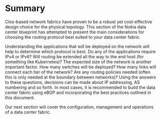 # Summary

Clos-based network fabrics have proven to be a robust yet cost-effective design choice for the physical topology.
This section of the Nokia data center blueprint has attempted to present the main considerations for choosing the routing protocol best suited to your data center fabric.

Understanding the applications that will be deployed on the network will help to determine which protocol is best.
Do any of the applications require IPv4 or IPv6?
Will routing be extended all the way to the end host (for something like Kubernetes)?
The expected size of the network is another important factor.
How many switches will be deployed?
How many links will connect each tier of the network?
Are any routing policies needed (often this is only needed at the boundary between networks)?
Using the answers to these questions, decisions can be made about IP addressing, AS numbering and so forth.
In most cases, it is recommended to build the data center fabric using eBGP and incorporating the best practices outlined in this document.

Our next section will cover the configuration, management and operations of a data center fabric.

